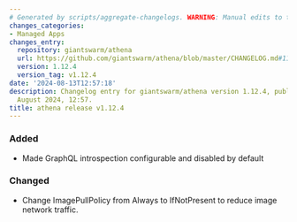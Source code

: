```yaml
---
# Generated by scripts/aggregate-changelogs. WARNING: Manual edits to this files will be overwritten.
changes_categories:
- Managed Apps
changes_entry:
  repository: giantswarm/athena
  url: https://github.com/giantswarm/athena/blob/master/CHANGELOG.md#1124---2024-08-13
  version: 1.12.4
  version_tag: v1.12.4
date: '2024-08-13T12:57:18'
description: Changelog entry for giantswarm/athena version 1.12.4, published on 13
  August 2024, 12:57.
title: athena release v1.12.4
---
```


### Added
- Made GraphQL introspection configurable and disabled by default
### Changed
- Change ImagePullPolicy from Always to IfNotPresent to reduce image network traffic.
